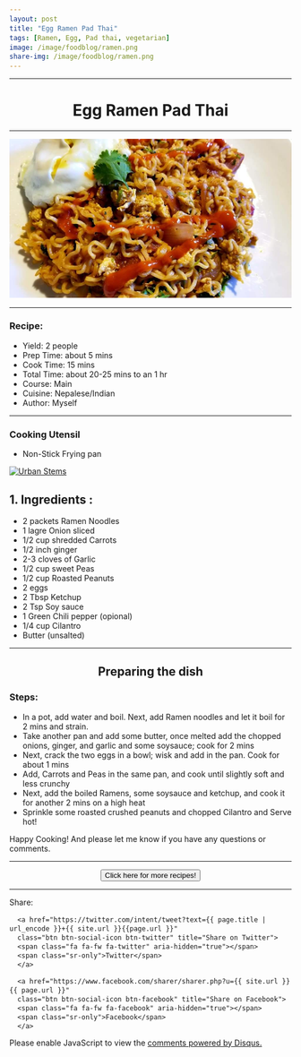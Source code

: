 ```yaml
---
layout: post
title: "Egg Ramen Pad Thai"
tags: [Ramen, Egg, Pad thai, vegetarian]
image: /image/foodblog/ramen.png
share-img: /image/foodblog/ramen.png
---
```


<hr>
<center><h1> Egg Ramen Pad Thai </h1> </center>
<hr>

<center><img src="/image/foodblog/ramen.png" width="auto" height="auto"></center>

<hr>

<h3> Recipe: </h3>

<ul>
  <li> Yield: 2 people </li>
  <li> Prep Time: about 5 mins </li>
  <li> Cook Time: 15 mins </li>
  <li> Total Time:  about 20-25 mins to an 1 hr</li>
  <li> Course:  Main </li>
  <li> Cuisine: Nepalese/Indian  </li>
  <li> Author: Myself </li>
</ul>
<hr>

<h3> Cooking Utensil </h3>
<ul>
    <li> Non-Stick Frying pan </li>
</ul>
<ins class="epn-placement" data-config-id="5d1c1b573b11ab5f8b750af4"></ins>


<a href="https://click.linksynergy.com/fs-bin/click?id=876kEArXFCo&offerid=666413.8&subid=0&type=4" rel="nofollow"><IMG border="0"   alt="Urban Stems" src="https://ad.linksynergy.com/fs-bin/show?id=876kEArXFCo&bids=666413.8&subid=0&type=4&gridnum=16"></a>

<h2> 1. Ingredients : </h2>

<ul>
    <li> 2 packets Ramen Noodles </li>
    <li> 1 lagre Onion sliced </li>
    <li> 1/2 cup shredded Carrots </li>
    <li> 1/2 inch ginger </li>
    <li> 2-3 cloves of Garlic </li>
    <li> 1/2 cup sweet Peas </li>
    <li> 1/2 cup Roasted Peanuts </li>
    <li> 2 eggs </li>
    <li> 2 Tbsp Ketchup </li>
    <li> 2 Tsp Soy sauce </li>
    <li> 1 Green Chili pepper (opional) </li>
    <li> 1/4 cup Cilantro </li>
    <li> Butter (unsalted) </li>
</ul>


<hr>

<center><h2> Preparing the dish </h2> </center>


<h3> Steps: </h3>
<ul>
  <li> In a pot, add water and boil. Next, add Ramen noodles and let it boil for 2 mins and strain. </li>
  <li> Take another pan and add some butter, once melted add the chopped onions, ginger, and garlic and some soysauce; cook for 2 mins </li>
  <li> Next, crack the two eggs in a bowl; wisk and add in the pan. Cook for about 1 mins </li>
  <li> Add, Carrots and Peas in the same pan, and cook until slightly soft and less crunchy </li>
  <li> Next, add the boiled Ramens, some soysauce and ketchup, and cook it for another 2 mins on a high heat </li>
  <li> Sprinkle some roasted crushed peanuts and chopped Cilantro and Serve hot! </li>
</ul>

<p> Happy Cooking! And please let me know if you have any questions or comments.</p>
<hr>
<center>
<form>
<input class="MyButton" type="button" value="Click here for more recipes!" onclick="window.location.href='https://avikarn.com/foodblog/'" />
</form>
</center>
<hr>



<!--- Sharing ----------------------------------->
<section id = "social-share-section">
  <span class="sr-only">Share: </span>

  
<!--- Share on Twitter -->
      <a href="https://twitter.com/intent/tweet?text={{ page.title | url_encode }}+{{ site.url }}{{page.url }}"
      class="btn btn-social-icon btn-twitter" title="Share on Twitter">
      <span class="fa fa-fw fa-twitter" aria-hidden="true"></span>
      <span class="sr-only">Twitter</span>
      </a>

<!--- Share on Facebook -->
      <a href="https://www.facebook.com/sharer/sharer.php?u={{ site.url }}{{ page.url }}"
      class="btn btn-social-icon btn-facebook" title="Share on Facebook">
      <span class="fa fa-fw fa-facebook" aria-hidden="true"></span>
      <span class="sr-only">Facebook</span>
      </a>
</section>

  
<div class="disqus-comments">
          
<div class="comments">
    <div id="disqus_thread"></div>
    <script type="text/javascript">
        var disqus_shortname = 'avikarn';
            var url_parts = window.location.href.split("?");
            url_parts = url_parts[0].split("#");
            disqus_url = url_parts[0];
            disqus_url = disqus_url.replace(/(\/)*$/, "/");
            disqus_url = disqus_url.replace(/https:\/\//, "http:\/\/");
            if (disqus_url.substr(-9) == "projects/") {
                disqus_url = disqus_url.substr(0, disqus_url.length - 1);
            }

        (function() {
            var dsq = document.createElement('script'); dsq.type = 'text/javascript'; dsq.async = true;
            dsq.src = '//' + disqus_shortname + '.disqus.com/embed.js';
            (document.getElementsByTagName('head')[0] || document.getElementsByTagName('body')[0]).appendChild(dsq);
        })();
  </script>
    <noscript>Please enable JavaScript to view the <a href="https://disqus.com/?ref_noscript">comments powered by Disqus.</a></noscript>
  </div>
</div>


<!-- Global site tag (gtag.js) - Google Analytics -->
<script async src="https://www.googletagmanager.com/gtag/js?id=UA-123359651-1"></script>
<script>
  window.dataLayer = window.dataLayer || [];
  function gtag(){dataLayer.push(arguments);}
  gtag('js', new Date());
  gtag('config', 'UA-123359651-1');
</script>

<script async src="//pagead2.googlesyndication.com/pagead/js/adsbygoogle.js"></script>
<script>
  (adsbygoogle = window.adsbygoogle || []).push({
    google_ad_client: "ca-pub-5126027065024936",
    enable_page_level_ads: true
  });
</script>

